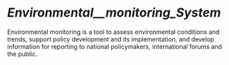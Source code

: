 # _Environmental__monitoring_System_
Environmental monitoring is a tool to assess environmental conditions and trends, support policy development and its implementation, and develop information for reporting to national policymakers, international forums and the public.
